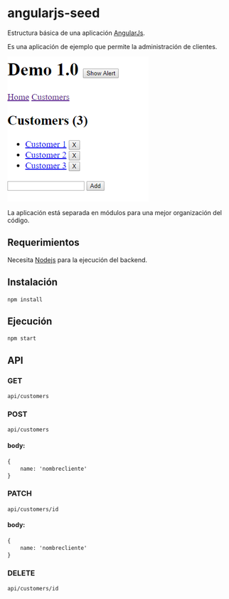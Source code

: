 # angularjs-seed
Estructura básica de una aplicación [AngularJs](https://docs.angularjs.org/guide).

Es una aplicación de ejemplo que permite la administración de clientes. 

![screenshot.png](/screenshot.png "Screenshot")

La aplicación está separada en módulos para una mejor organización del código.

## Requerimientos
Necesita [Nodejs](https://nodejs.org/) para la ejecución del backend.

## Instalación
    npm install

## Ejecución
    npm start

## API
### GET
    api/customers

### POST
    api/customers

#### body:

    {
        name: 'nombrecliente'
    }

### PATCH
    api/customers/id

#### body:

    {
        name: 'nombrecliente'
    }

### DELETE
    api/customers/id
